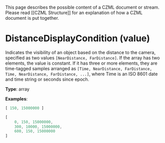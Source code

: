 This page describes the possible content of a CZML document or stream.  Please read [[CZML Structure]] for an explanation of how a CZML document is put together.

# DistanceDisplayCondition (value)

Indicates the visibility of an object based on the distance to the camera, specified as two values `[NearDistance, FarDistance]`.  If the array has two elements, the value is constant.  If it has three or more elements, they are time-tagged samples arranged as `[Time, NearDistance, FarDistance, Time, NearDistance, FarDistance, ...]`, where Time is an ISO 8601 date and time string or seconds since epoch.

**Type**: array

**Examples**:

```javascript
[ 150, 15000000 ]
```

```javascript
[
    0, 150, 15000000,
    300, 10000, 15000000,
    600, 150, 15000000
]
```

